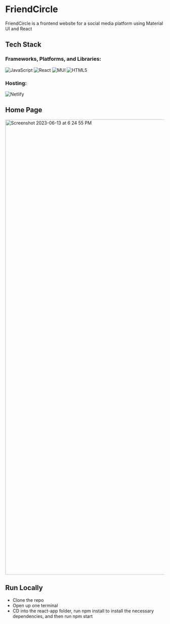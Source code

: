 # FriendCircle

FriendCircle is a frontend website for a social media platform using Material UI and React

## Tech Stack

### Frameworks, Platforms, and Libraries:

![JavaScript](https://img.shields.io/badge/javascript-%23323330.svg?style=for-the-badge&logo=javascript&logoColor=%23F7DF1E)
![React](https://img.shields.io/badge/react-%2320232a.svg?style=for-the-badge&logo=react&logoColor=%2361DAFB)
![MUI](https://img.shields.io/badge/MUI-%230081CB.svg?style=for-the-badge&logo=mui&logoColor=white)
![HTML5](https://img.shields.io/badge/html5-%23E34F26.svg?style=for-the-badge&logo=html5&logoColor=white)

### Hosting:

![Netlify](https://img.shields.io/badge/netlify-%23000000.svg?style=for-the-badge&logo=netlify&logoColor=#00C7B7)

## Home Page

<img width="1440" alt="Screenshot 2023-06-13 at 6 24 55 PM" src="https://github.com/noah-delacruz/BarackObamaSwag/assets/43018893/1b7811f7-75f5-45f4-bb59-7835309ec5bc">

## Run Locally

* Clone the repo
* Open up one terminal
* CD into the react-app folder, run npm install to install the necessary dependencies, and then run npm start
